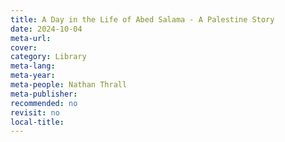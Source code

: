```yaml
---
title: A Day in the Life of Abed Salama - A Palestine Story
date: 2024-10-04
meta-url: 
cover: 
category: Library
meta-lang: 
meta-year: 
meta-people: Nathan Thrall
meta-publisher: 
recommended: no
revisit: no
local-title:
---
```

